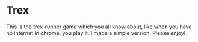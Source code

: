 # Trex
This is the trex-runner game which you all know about, like when you have no internet in chrome, you play it. I made a simple version. Please enjoy!
